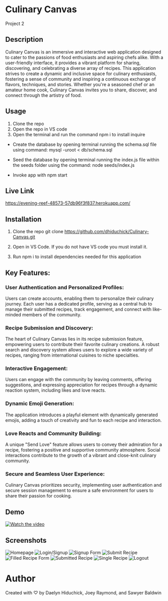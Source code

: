 # Culinary Canvas
Project 2 

## Description 
Culinary Canvas is an immersive and interactive web application designed to cater to the passions of food enthusiasts and aspiring chefs alike. With a user-friendly interface, it provides a vibrant platform for sharing, discovering, and celebrating a diverse array of recipes. This application strives to create a dynamic and inclusive space for culinary enthusiasts, fostering a sense of community and inspiring a continuous exchange of flavors, techniques, and stories. Whether you're a seasoned chef or an amateur home cook, Culinary Canvas invites you to share, discover, and connect through the artistry of food.

## Usage
1. Clone the repo 
2. Open the repo in VS code 
3. Open the terminal and run the command npm i to install inquire 
- Create the database by opening terminal running the schema.sql file using command: mysql -uroot < db/schema.sql

- Seed the database by opening terminal running the index.js file within the seeds folder using the command: node seeds/index.js

- Invoke app with npm start

## Live Link
https://evening-reef-48573-57db96f3f837.herokuapp.com/ 
## Installation

1. Clone the repo
   git clone https://github.com/dhiduchick/Culinary-Canvas.git

2. Open in VS Code. If you do not have VS code you must install it.

3. Run npm i to install dependencies needed for this application 

## Key Features:

### User Authentication and Personalized Profiles:
Users can create accounts, enabling them to personalize their culinary journey.
Each user has a dedicated profile, serving as a central hub to manage their submitted recipes, track engagement, and connect with like-minded members of the community.

### Recipe Submission and Discovery:
The heart of Culinary Canvas lies in its recipe submission feature, empowering users to contribute their favorite culinary creations.
A robust search and discovery system allows users to explore a wide variety of recipes, ranging from international cuisines to niche specialties.

### Interactive Engagement:
Users can engage with the community by leaving comments, offering suggestions, and expressing appreciation for recipes through a dynamic reaction system, including likes and love reacts.

### Dynamic Emoji Generation:
The application introduces a playful element with dynamically generated emojis, adding a touch of creativity and fun to each recipe and interaction.

### Love Reacts and Community Building:
A unique "Send Love" feature allows users to convey their admiration for a recipe, fostering a positive and supportive community atmosphere.
Social interactions contribute to the growth of a vibrant and close-knit culinary community.

### Secure and Seamless User Experience:
Culinary Canvas prioritizes security, implementing user authentication and secure session management to ensure a safe environment for users to share their passion for cooking.


## Demo
[![Watch the video](./images/video-start-image.png)](https://drive.google.com/file/d/1oXZWv__qiFd_t_cBJBzhR48G5vDJiazo/view)


## Screenshots
![Homepage](./public/assets/homepage.png)
![Login/Signup](./public/assets/login:signup.png)
![Signup Form](./public/assets/filledinsignup.png)
![Submit Recipe](./public/assets/newrecipe.png)
![Filled Recipe Form](./public/assets/filledoutrecipe.png)
![Submitted Recipe](./public/assets/submittedrecipe.png)
![Single Recipe](./public/assets/recipepage.png)
![Logout](./public/assets/newhomepage.png)

# Author
Created with ♡ by Daelyn Hiduchick, Joey Raymond, and Sawyer Baldwin
